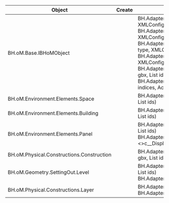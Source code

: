 | Object | Create | Read | Update |
|-|-|-|-|
| BH.oM.Base.IBHoMObject |  | BH.Adapter.XML.XMLAdapter.ReadCSProject(Type type, XMLConfig config)<br>BH.Adapter.XML.XMLAdapter.ReadDefault(Type type, XMLConfig config)<br>BH.Adapter.XML.XMLAdapter.ReadEnergyPlus(Type type, XMLConfig config)<br>BH.Adapter.XML.XMLAdapter.ReadGBXML(Type type, XMLConfig config)<br>BH.Adapter.XML.XMLAdapter.ReadFullXMLFile(GBXML gbx, List<String> ids)<br>BH.Adapter.XML.XMLAdapter.Read(Type type, IList indices, ActionConfig actionConfig) |  |
| BH.oM.Environment.Elements.Space |  | BH.Adapter.XML.XMLAdapter.ReadSpaces(GBXML gbx, List<String> ids) |  |
| BH.oM.Environment.Elements.Building |  | BH.Adapter.XML.XMLAdapter.ReadBuilding(GBXML gbx, List<String> ids) |  |
| BH.oM.Environment.Elements.Panel |  | BH.Adapter.XML.XMLAdapter.ReadPanels(GBXML gbx, List<String> ids)<br>BH.Adapter.XML.<>c__DisplayClass12_0.<ReadSpaces>b__0(SpaceBoundary x) |  |
| BH.oM.Physical.Constructions.Construction |  | BH.Adapter.XML.XMLAdapter.ReadConstructions(GBXML gbx, List<String> ids) |  |
| BH.oM.Geometry.SettingOut.Level |  | BH.Adapter.XML.XMLAdapter.ReadLevels(GBXML gbx, List<String> ids)<br>BH.Adapter.XML.<>c.<ReadLevels>b__16_0(BuildingStorey x) |  |
| BH.oM.Physical.Constructions.Layer |  | BH.Adapter.XML.<>c.<ReadPanels>b__14_4(Material x)<br>BH.Adapter.XML.<>c.<ReadConstructions>b__15_3(Material x) |  |
